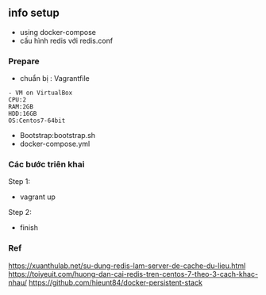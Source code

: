 ## info setup
- using docker-compose
- cấu hình redis với redis.conf

### Prepare
- chuẩn bị : Vagrantfile
```console
- VM on VirtualBox
CPU:2
RAM:2GB
HDD:16GB
OS:Centos7-64bit
```
- Bootstrap:bootstrap.sh
- docker-compose.yml

### Các bước triên khai
Step 1:
- vagrant up

Step 2:
- finish

### Ref
https://xuanthulab.net/su-dung-redis-lam-server-de-cache-du-lieu.html
https://toiyeuit.com/huong-dan-cai-redis-tren-centos-7-theo-3-cach-khac-nhau/
https://github.com/hieunt84/docker-persistent-stack
